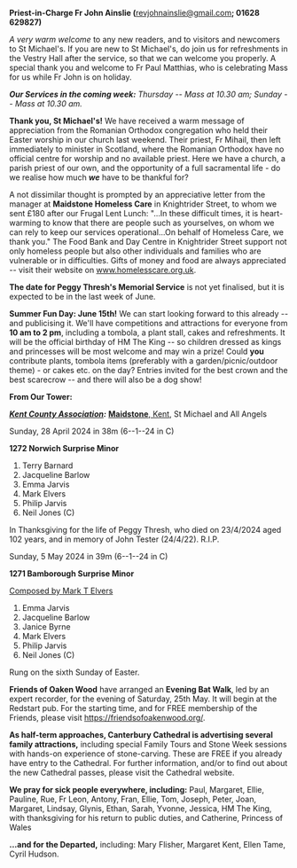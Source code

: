 
**Priest-in-Charge Fr John Ainslie (**<revjohnainslie@gmail.com>**;
01628 629827)**

*A very warm welcome* to any new readers, and to visitors and newcomers
to St Michael\'s. If you are new to St Michael\'s, do join us for
refreshments in the Vestry Hall after the service, so that we can
welcome you properly. A special thank you and welcome to Fr Paul
Matthias, who is celebrating Mass for us while Fr John is on holiday.

***Our Services in the coming week:** Thursday -- Mass at 10.30 am;
Sunday -- Mass at 10.30 am.*

**Thank you, St Michael\'s!** We have received a warm message of
appreciation from the Romanian Orthodox congregation who held their
Easter worship in our church last weekend. Their priest, Fr Mihail, then
left immediately to minister in Scotland, where the Romanian Orthodox
have no official centre for worship and no available priest. Here we
have a church, a parish priest of our own, and the opportunity of a full
sacramental life - do we realise how much ***we*** have to be thankful
for?

A not dissimilar thought is prompted by an appreciative letter from the
manager at **Maidstone Homeless Care** in Knightrider Street, to whom we
sent £180 after our Frugal Lent Lunch: "\...In these difficult times, it
is heart-warming to know that there are people such as yourselves, on
whom we can rely to keep our services operational\...On behalf of
Homeless Care, we thank you." The Food Bank and Day Centre in
Knightrider Street support not only homeless people but also other
individuals and families who are vulnerable or in difficulties. Gifts of
money and food are always appreciated -- visit their website on
www.homelesscare.org.uk.

**The date for Peggy Thresh\'s Memorial Service** is not yet finalised,
but it is expected to be in the last week of June.

**Summer Fun Day: June 15th!** We can start looking forward to this
already -- and publicising it. We\'ll have competitions and attractions
for everyone from **10 am to 2 pm**, including a tombola, a plant stall,
cakes and refreshments. It will be the official birthday of HM The King
-- so children dressed as kings and princesses will be most welcome and
may win a prize! Could **you** contribute plants, tombola items
(preferably with a garden/picnic/outdoor theme) - or cakes etc. on the
day? Entries invited for the best crown and the best scarecrow -- and
there will also be a dog show!

**From Our Tower:**

***[Kent County
Association](https://bb.ringingworld.co.uk/performances-report.php?association_id=19&year=2024):***
[**Maidstone**, Kent](https://dove.cccbr.org.uk/tower/12644#_blank), St
Michael and All Angels

Sunday, 28 April 2024 in 38m (6--1--24 in C)

**1272 Norwich Surprise Minor**

1. Terry Barnard
2. Jacqueline Barlow
3. Emma Jarvis
4. Mark Elvers
5. Philip Jarvis
6. Neil Jones (C)

In Thanksgiving for the life of Peggy Thresh, who died on 23/4/2024 aged
102 years, and in memory of John Tester (24/4/22). R.I.P.

Sunday, 5 May 2024 in 39m (6--1--24 in C)

**1271 Bamborough Surprise Minor**

[Composed by Mark T
Elvers](https://bb.ringingworld.co.uk/comp.php?id=2297331)

1. Emma Jarvis
2. Jacqueline Barlow
3. Janice Byrne
4. Mark Elvers
5. Philip Jarvis
6. Neil Jones (C)

Rung on the sixth Sunday of Easter.

**Friends of Oaken Wood** have arranged an **Evening Bat Walk**, led by
an expert recorder, for the evening of Saturday, 25th May. It will
begin at the Redstart pub. For the starting time, and for FREE
membership of the Friends, please visit
<https://friendsofoakenwood.org/>.

**As half-term approaches, Canterbury Cathedral is advertising several
family attractions,** including special Family Tours and Stone Week
sessions with hands-on experience of stone-carving. These are FREE if
you already have entry to the Cathedral. For further information, and/or
to find out about the new Cathedral passes, please visit the Cathedral
website.

**We pray for sick people everywhere, including:** Paul, Margaret,
Ellie, Pauline, Rue, Fr Leon, Antony, Fran, Ellie, Tom, Joseph, Peter,
Joan, Margaret, Lindsay, Glynis, Ethan, Sarah, Yvonne, Jessica, HM The
King, with thanksgiving for his return to public duties, and Catherine,
Princess of Wales

**\...and for the Departed,** including: Mary Flisher, Margaret Kent,
Ellen Tame, Cyril Hudson.
